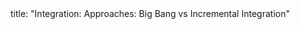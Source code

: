 <frontmatter>
title: "Integration: Approaches: Big Bang vs Incremental Integration"
</frontmatter>

<include src="navbar.md" boilerplate />

<include src="unit-inPage-asFlat.md" boilerplate />